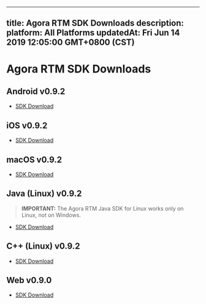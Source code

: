 
---
title: Agora RTM SDK Downloads
description: 
platform: All Platforms
updatedAt: Fri Jun 14 2019 12:05:00 GMT+0800 (CST)
---
# Agora RTM SDK Downloads
## Android v0.9.2

- [SDK Download](http://download.agora.io/rtmsdk/release/Agora_RTM_SDK_for_Android_v0_9_2.zip)

## iOS v0.9.2

- [SDK Download](http://download.agora.io/rtmsdk/release/Agora_RTM_SDK_for_iOS_v0_9_2.zip)

## macOS v0.9.2

- [SDK Download](http://download.agora.io/rtmsdk/release/Agora_RTM_SDK_for_Mac_v0_9_2.zip)

## Java (Linux) v0.9.2

> **IMPORTANT:** The Agora RTM Java SDK for Linux works only on Linux, not on Windows. 

- [SDK Download](http://download.agora.io/rtmsdk/release/Agora_RTM_SDK_for_Linux_Java_v0_9_2.zip) 

## C++ (Linux) v0.9.2

- [SDK Download](http://download.agora.io/rtmsdk/release/Agora_RTM_SDK_for_Linux_v0_9_2.zip)

## Web v0.9.0

- [SDK Download](../../rtmsdk/release/Agora_RTM_SDK_for_Web_v0_9_0.zip.md)
